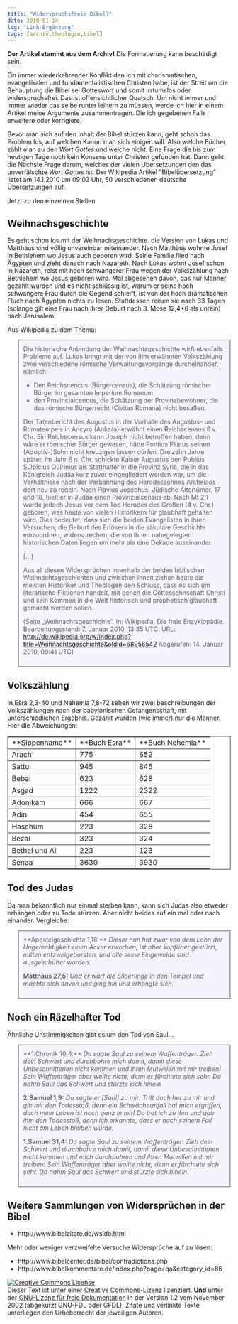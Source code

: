 ```yaml
---
title: "Widerspruchsfreie Bibel?"
date: 2010-01-14
log: "Link-Ergänzung"
tags: [archiv,theologie,bibel]
---
```

**Der Artikel stammt aus dem Archiv!** Die Formatierung kann beschädigt sein.

Ein immer wiederkehrender Konflikt den ich mit charismatischen, evangelikalen und fundamentalistischen Christen habe, ist der Streit um die Behauptung die Bibel sei Gotteswort und somit irrtumslos oder widerspruchsfrei. Das ist offensichtlicher Quatsch. Um nicht immer und immer wieder das selbe runter leihern zu müssen, werde ich hier in einem Artikel meine Argumente zusammentragen. Die ich gegebenen Falls erweitere oder korrigiere.

Bevor man sich auf den Inhalt der Bibel stürzen kann, geht schon das Problem los, auf welchen Kanon man sich einigen will. Also welche Bücher zählt man zu den <i>Wort Gottes</i> und welche nicht. Eine Frage die bis zum heutigen Tage noch kein Konsens unter Christen gefunden hat. Dann geht die Nächste Frage darum, welches der vielen Übersetzungen den das unverfälschte <i>Wort Gottes</i> ist. Der Wikipedia Artikel "Bibelübersetzung" listet am 14.1.2010 um 09:03 Uhr, 50 verschiedenen deutsche Übersetzungen auf.

Jetzt zu den einzelnen Stellen

## Weihnachsgeschichte ##

Es geht schon los mit der Weihnachsgeschichte. die Version von Lukas und Matthäus sind völlig unvereinbar miteinander. Nach Matthäus wohnte Josef in Bethlehem wo Jesus auch geboren wird. Seine Familie flied nach Ägypten und zieht danach nach Nazareth. Nach Lukas wohnt Josef schon in Nazareth, reist mit hoch schwangerer Frau wegen der Volkszählung nach Bethlehem wo Jesus geboren wird. Mal abgesehen davon, das nur Männer gezählt wurden und es nicht schlüssig ist, warum er seine hoch schwangere Frau durch die Gegend schleift, ist von der hoch dramatischen Fluch nach Ägypten nichts zu lesen. Stattdessen reisen sie nach 33 Tagen (solange gilt eine Frau nach ihrer Geburt nach 3. Mose 12,4+6 als unrein) nach Jerusalem.

Aus Wikipedia zu dem Thema:
<blockquote width=80%; style="padding:10px; background:#f4f4ff; border: 2px solid #999; border-right-width: 2px">
Die historische Anbindung der Weihnachtsgeschichte wirft ebenfalls Probleme auf. Lukas bringt mit der von ihm erwähnten Volkszählung zwei verschiedene römische Verwaltungsvorgänge durcheinander, nämlich:
<ul>
   <li>Den Reichscencus (Bürgercensus), die Schätzung römischer Bürger im gesamten Imperium Romanum</li>
   <li>den Provincialcencus, die Schätzung der Provinzbewohner, die das römische Bürgerrecht (Civitas Romana) nicht besaßen.</li>
</ul>
Der Tatenbericht des Augustus in der Vorhalle des Augustus- und Romatempels in Ancyra (Ankara) erwähnt einen Reichscensus 8 v. Chr. Ein Reichscensus kann Joseph nicht betroffen haben, denn wäre er römischer Bürger gewesen, hätte Pontius Pilatus seinen (Adoptiv-)Sohn nicht kreuzigen lassen dürfen. Dreizehn Jahre später, im Jahr 6 n. Chr. schickte Kaiser Augustus den Publius Sulpicius Quirinius als Statthalter in die Provinz Syria, die in das Königreich Judäa kurz zuvor eingegliedert worden war, um die Verhältnisse nach der Verbannung des Herodessohnes Archelaos dort neu zu regeln. Nach Flavius Josephus, Jüdische Altertümer, 17 und 18, hielt er in Judäa einen Provinzialcensus ab. Nach Mt 2,1 wurde jedoch Jesus vor dem Tod Herodes des Großen (4 v. Chr.) geboren, was heute von vielen Historikern für glaubhaft gehalten wird. Dies bedeutet, dass sich die beiden Evangelisten in ihren Versuchen, die Geburt des Erlösers in die säkulare Geschichte einzuordnen, widersprechen; die von ihnen nahegelegten historischen Daten liegen um mehr als eine Dekade auseinander. 

[...]

Aus all diesen Widersprüchen innerhalb der beiden biblischen Weihnachtsgeschichten und zwischen ihnen ziehen heute die meisten Historiker und Theologen den Schluss, dass es sich um literarische Fiktionen handelt, mit denen die Gottessohnschaft Christi und sein Kommen in die Welt historisch und prophetisch glaubhaft gemacht werden sollen.

(Seite „Weihnachtsgeschichte“. In: Wikipedia, Die freie Enzyklopädie. Bearbeitungsstand: 7. Januar 2010, 13:35 UTC. URL: http://de.wikipedia.org/w/index.php?title=Weihnachtsgeschichte&oldid=68956542 Abgerufen: 14. Januar 2010, 09:41 UTC)
</blockquote>


## Volkszählung ##
In Esra 2,3-40 und Nehemia 7,8-72 sehen wir zwei beschreibungen der Volkszählungen nach der babylonischen Gefangenschaft, mit unterschiedlichen Ergebnis. Gezählt wurden (wie immer) nur die Männer. Hier die Abweichungen:

<table border="1">
  <tr>
    <td>**Sippenname**</td>
    <td>**Buch Esra**</td>
    <td>**Buch Nehemia**</td>
  </tr>
  <tr>
    <td>Arach</td>
    <td>775</td>
    <td>652</td>
  </tr>
  <tr>
    <td>Sattu</td>
    <td>945</td>
    <td>845</td>
  </tr>
  <tr>
    <td>Bebai</td>
    <td>623</td>
    <td>628</td>
  </tr>
  <tr>
    <td>Asgad</td>
    <td>1222</td>
    <td>2322</td>
  </tr>
  <tr>
    <td>Adonikam</td>
    <td>666</td>
    <td>667</td>
  </tr>
  <tr>
    <td>Adin</td>
    <td>454</td>
    <td>655</td>
  </tr>
  <tr>
    <td>Haschum</td>
    <td>223</td>
    <td>328</td>
  </tr>
  <tr>
    <td>Bezai</td>
    <td>323</td>
    <td>324</td>
  </tr>
  <tr>
    <td>Bethel und Ai</td>
    <td>223</td>
    <td>123</td>
  </tr>
  <tr>
    <td>Senaa</td>
    <td>3630</td>
    <td>3930</td>
  </tr>
</table>

## Tod des Judas ##
Da man bekanntlich nur einmal sterben kann, kann sich Judas also etweder erhängen oder zu Tode stürzen. Aber nicht beides auf ein mal oder nach einander. Vergleiche:

<blockquote width=80%; style="padding:10px; background:#f4f4ff; border: 2px solid #999; border-right-width: 2px">
**Apostelgeschichte 1,18:** <i> Dieser nun hat zwar von dem Lohn der Ungerechtigkeit einen Acker erworben, ist aber kopfüber gestürzt, mitten entzweigeborsten, und alle seine Eingeweide sind ausgeschüttet worden.</i>

**Matthäus 27,5:** <i>Und er warf die Silberlinge in den Tempel und machte sich davon und ging hin und erhängte sich.</i>
</blockquote>

## Noch ein Räzelhafter Tod ##
Ähnliche Unstimmigkeiten gibt es um den Tod von Saul...

<blockquote width=80%; style="padding:10px; background:#f4f4ff; border: 2px solid #999; border-right-width: 2px">
**1.Chronik 10,4:** <i> Da sagte Saul zu seinem Waffenträger: Zieh dein Schwert und durchbohre mich damit, damit diese Unbeschnittenen nicht kommen und ihren Mutwillen mit mir treiben! Sein Waffenträger aber wollte nicht, denn er fürchtete sich sehr. Da nahm Saul das Schwert und stürzte sich hinein</i>

**2.Samuel 1,9:** <i>Da sagte er [Saul] zu mir: Tritt doch her zu mir und gib mir den Todesstoß, denn ein Schwächeanfall hat mich ergriffen, doch mein Leben ist noch ganz in mir! Da trat ich zu ihm und gab ihm den Todesstoß, denn ich erkannte, dass er nach seinem Fall nicht am Leben bleiben würde.</i>

**1.Samuel 31,4:** <i>Da sagte Saul zu seinem Waffenträger: Zieh dein Schwert und durchbohre mich damit, damit diese Unbeschnittenen nicht kommen und mich durchbohren und ihren Mutwillen mit mir treiben! Sein Waffenträger aber wollte nicht, denn er fürchtete sich sehr. Da nahm Saul das Schwert und stürzte sich hinein.</i>
</blockquote>

## Weitere Sammlungen von Widersprüchen in der Bibel ##
<ul>
<li>http://www.bibelzitate.de/wsidb.html </li>
</ul>
Mehr oder weniger verzweifelte Versuche Widersprüche auf zu lösen:
<ul>
<li>http://www.bibelcenter.de/bibel/contradictions.php </li>
<li>http://www.bibelkommentare.de/index.php?page=qa&category_id=86 </li>
</ul>



 <a rel="license" href="http://creativecommons.org/licenses/by-sa/3.0/de/"><img alt="Creative Commons License" style="border-width:0" src="http://i.creativecommons.org/l/by-sa/3.0/de/88x31.png" /></a><br />Dieser <span xmlns:dc="http://purl.org/dc/elements/1.1/" href="http://purl.org/dc/dcmitype/Text" rel="dc:type">Text</span> ist unter einer <a rel="license" href="http://creativecommons.org/licenses/by-sa/3.0/de/">Creative Commons-Lizenz</a> lizenziert. **Und** unter der <a href="http://de.wikipedia.org/wiki/GFDL">GNU-Lizenz für freie Dokumentation</a> in der Version 1.2 vom November 2002 (abgekürzt GNU-FDL oder GFDL). Zitate und verlinkte Texte unterliegen den Urheberrecht der jeweiligen Autoren.
